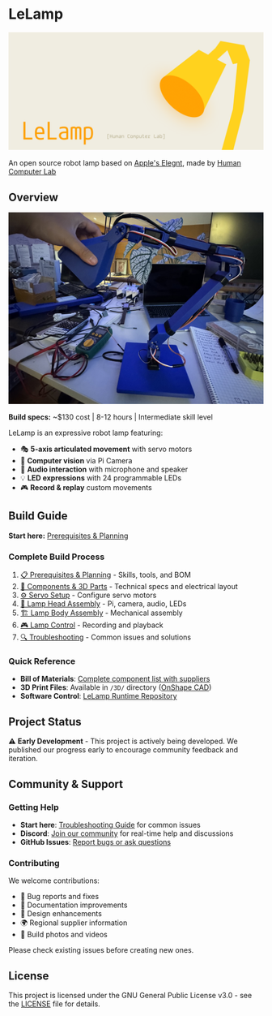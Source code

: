 # LeLamp

![LeLamp Banner](./docs/assets/images/README/Banner.png)

An open source robot lamp based on [Apple's Elegnt](https://machinelearning.apple.com/research/elegnt-expressive-functional-movement), made by [Human Computer Lab](https://www.humancomputerlab.com/)

## Overview

![LeLamp in real life](./docs/assets/images/README/lelamp_irl.jpg)

**Build specs:** ~$130 cost | 8-12 hours | Intermediate skill level

LeLamp is an expressive robot lamp featuring:

- 🎭 **5-axis articulated movement** with servo motors
- 📸 **Computer vision** via Pi Camera
- 🎤 **Audio interaction** with microphone and speaker
- 💡 **LED expressions** with 24 programmable LEDs
- 🎮 **Record & replay** custom movements

## Build Guide

**Start here:** [Prerequisites & Planning](./docs/0.%20Prerequisites.md)

### Complete Build Process

1. [📋 Prerequisites & Planning](./docs/0.%20Prerequisites.md) - Skills, tools, and BOM
2. [🔧 Components & 3D Parts](./docs/1.%20Schematics.md) - Technical specs and electrical layout
3. [⚙️ Servo Setup](./docs/2.%20Servos.md) - Configure servo motors
4. [🎯 Lamp Head Assembly](./docs/3.%20Lamp%20Head.md) - Pi, camera, audio, LEDs
5. [🏗️ Lamp Body Assembly](./docs/4.%20Lamp%20Body.md) - Mechanical assembly
6. [🎮 Lamp Control](./docs/5.%20Lamp%20Control.md) - Recording and playback
7. [🔍 Troubleshooting](./docs/6.%20Troubleshooting.md) - Common issues and solutions

### Quick Reference

- **Bill of Materials**: [Complete component list with suppliers](./docs/0.%20Prerequisites.md#bill-of-materials)
- **3D Print Files**: Available in `/3D/` directory ([OnShape CAD](https://cad.onshape.com/documents/16c9706360b5ad34f9c8db49/w/2edfa54c83253c120fbc9e58/e/a7196194821d9cfe2842a44a))
- **Software Control**: [LeLamp Runtime Repository](https://github.com/humancomputerlab/lelamp_runtime)

## Project Status

⚠️ **Early Development** - This project is actively being developed. We published our progress early to encourage community feedback and iteration.

## Community & Support

### Getting Help

- **Start here**: [Troubleshooting Guide](./docs/6.%20Troubleshooting.md) for common issues
- **Discord**: [Join our community](https://discord.gg/4hmNW3Ep) for real-time help and discussions
- **GitHub Issues**: [Report bugs or ask questions](https://github.com/humancomputerlab/le_lamp/issues)

### Contributing

We welcome contributions:

- 🐛 Bug reports and fixes
- 📖 Documentation improvements
- 🔧 Design enhancements
- 🌍 Regional supplier information
- 📸 Build photos and videos

Please check existing issues before creating new ones.

## License

This project is licensed under the GNU General Public License v3.0 - see the [LICENSE](LICENSE) file for details.
